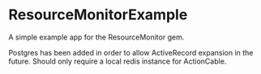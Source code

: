 # ResourceMonitorExample

A simple example app for the ResourceMonitor gem.

Postgres has been added in order to allow ActiveRecord expansion in the future.
Should only require a local redis instance for ActionCable.
